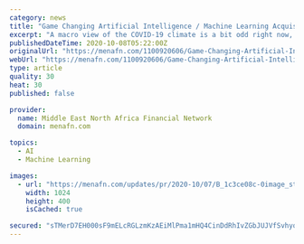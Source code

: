 ```yaml
---
category: news
title: "Game Changing Artificial Intelligence / Machine Learning Acquisition Could See This Micro-Cap Continue Its Recent Rally"
excerpt: "A macro view of the COVID-19 climate is a bit odd right now, with President Donald Trump apparently breezing through his infection, while New York City Mayor Bill De Blasio shuts down nine zip codes in Brooklyn and Queens because of a spike in coronavirus cases."
publishedDateTime: 2020-10-08T05:22:00Z
originalUrl: "https://menafn.com/1100920606/Game-Changing-Artificial-Intelligence-Machine-Learning-Acquisition-Could-See-This-Micro-Cap-Continue-Its-Recent-Rally"
webUrl: "https://menafn.com/1100920606/Game-Changing-Artificial-Intelligence-Machine-Learning-Acquisition-Could-See-This-Micro-Cap-Continue-Its-Recent-Rally"
type: article
quality: 30
heat: 30
published: false

provider:
  name: Middle East North Africa Financial Network
  domain: menafn.com

topics:
  - AI
  - Machine Learning

images:
  - url: "https://menafn.com/updates/pr/2020-10/07/B_1c3ce08c-0image_story.jpg"
    width: 1024
    height: 400
    isCached: true

secured: "sTMerD7EH000sF9mELcRGLzmKzAEiMlPma1mHQ4CinDdRhIvZGbJUJVfSvhyqd6pOyDs4jQxvtin1hMirBPW6rjagI/Y+r8Yd+GdWOx3eX5ZhMe5Mi7wQlyw5arr3eER8QLExPotwbacYRPV85uXy3hv7n8ClnpWzM0h3exqTHbUJ8CPKNlRmuJa+ImccjsWq5gFvPLdjMqPZPJdM91ivylW9vFAb+FE5f2+oMGzSw0l9aMNuCn8v5ERB7vOoaWfMvYUwvx1zGOhu/kMxg6p23Jhc5s4iXcECp1L3KkGXQhQA5lsuPY43j2+h0J/U/iqxtfxGiTdYEW3lSMKzZrYY7tCNEViXMxB+fEhZDWhM0M=;lohAvEI8Zd4PrMC5ZpKeow=="
---
```


